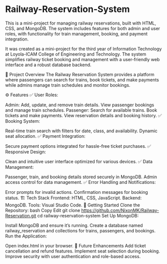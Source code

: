 # Railway-Reservation-System
This is a mini-project for managing railway reservations, built with HTML, CSS, and MongoDB. The system includes features for both admin and user roles, with functionality for train management, booking, and payment integration.

 It was created as a mini-project for the third year of Information Technology at Loyola-ICAM College of Engineering and Technology. The system simplifies railway ticket booking and management with a user-friendly web interface and a robust database backend.

🌟 Project Overview The Railway Reservation System provides a platform where passengers can search for trains, book tickets, and make payments while admins manage train schedules and monitor bookings.

⚙️ Features ✅ User Roles:

Admin: Add, update, and remove train details. View passenger bookings and manage train schedules. Passenger: Search for available trains. Book tickets and make payments. View reservation details and booking history. ✅ Booking System:

Real-time train search with filters for date, class, and availability. Dynamic seat allocation. ✅ Payment Integration:

Secure payment options integrated for hassle-free ticket purchases. ✅ Responsive Design:

Clean and intuitive user interface optimized for various devices. ✅ Data Management:

Passenger, train, and booking details stored securely in MongoDB. Admin access control for data management. ✅ Error Handling and Notifications:

Error prompts for invalid actions. Confirmation messages for booking status. 🏗️ Tech Stack Frontend: HTML, CSS, JavaScript. Backend: MongoDB. Tools: Visual Studio Code. 🚀 Getting Started Clone the Repository: bash Copy Edit git clone https://github.com/NixonMK/Railway-Reservation.git cd railway-reservation-system Set Up MongoDB:

Install MongoDB and ensure it’s running. Create a database named railway_reservation and collections for trains, passengers, and bookings. Run the Application:

Open index.html in your browser. 📌 Future Enhancements Add ticket cancellation and refund features. Implement seat selection during booking. Improve security with user authentication and role-based access.
